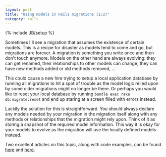 ```yaml
---
layout: post
title: "Using models in Rails migrations (1/2)"
category: rails
---
```

{% include JB/setup %}

Sometimes I'll see a migration that assumes the existence of certain models. This is a recipe for disaster as models tend to come and go, but migrations are forever. A migration is something you write once and then don't touch anymore. Models on the other hand are always evolving: they can get renamed, their relationships to other models can change, they can have new methods added or old methods removed, ...

This could cause a new hire trying to setup a local application database by running all migrations to hit a spot of trouble as the model logic relied upon by some older migrations might no longer be there. Or perhaps you would like to reset your local database by running `bundle exec rake db:migrate:reset` and end up staring at a screen filled with errors instead.

Luckily the solution for this is straightforward. You should always declare any models needed by your migration in the migration itself along with any methods or relationships that the migration might rely upon. Think of it as storing a snapshot of the required model information. This way it is okay for your models to evolve as the migration will use the locally defined models instead.

Two excellent articles on this topic, along with code examples, can be found [here](http://complicated-simplicity.com/2010/05/using-models-in-rails-migrations) and [here](http://blog.makandra.com/2010/03/how-to-use-models-in-your-migrations-without-killing-kittens).
